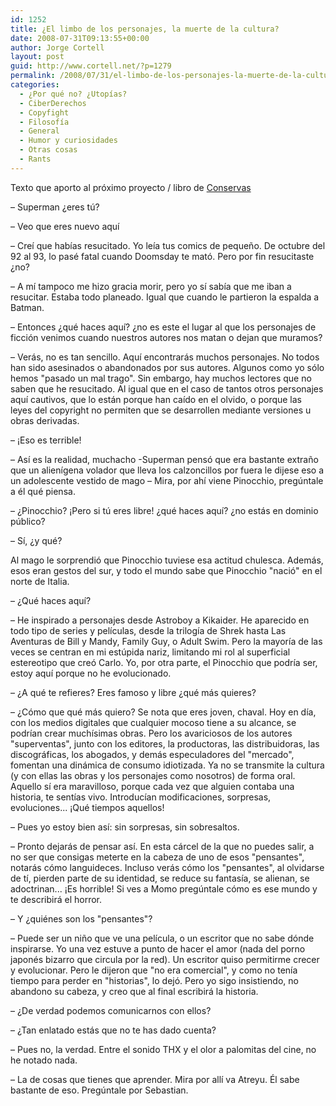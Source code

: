 ```yaml
---
id: 1252
title: ¿El limbo de los personajes, la muerte de la cultura?
date: 2008-07-31T09:13:55+00:00
author: Jorge Cortell
layout: post
guid: http://www.cortell.net/?p=1279
permalink: /2008/07/31/el-limbo-de-los-personajes-la-muerte-de-la-cultura/
categories:
  - ¿Por qué no? ¿Utopías?
  - CiberDerechos
  - Copyfight
  - Filosofí­a
  - General
  - Humor y curiosidades
  - Otras cosas
  - Rants
---
```

Texto que aporto al próximo proyecto / libro de <a title="http://conservas.tk/" href="http://conservas.tk/" target="_blank">Conservas</a>

– Superman ¿eres tú?
  
– Veo que eres nuevo aquí
  
– Creí que habías resucitado. Yo leía tus comics de pequeño. De octubre del 92 al 93, lo pasé fatal cuando Doomsday te mató. Pero por fin resucitaste ¿no?
  
– A mí tampoco me hizo gracia morir, pero yo sí sabía que me iban a resucitar. Estaba todo planeado. Igual que cuando le partieron la espalda a Batman.
  
– Entonces ¿qué haces aquí? ¿no es este el lugar al que los personajes de ficción venimos cuando nuestros autores nos matan o dejan que muramos?
  
– Verás, no es tan sencillo. Aquí encontrarás muchos personajes. No todos han sido asesinados o abandonados por sus autores. Algunos como yo sólo hemos "pasado un mal trago". Sin embargo, hay muchos lectores que no saben que he resucitado. Al igual que en el caso de tantos otros personajes aquí cautivos, que lo están porque han caído en el olvido, o porque las leyes del copyright no permiten que se desarrollen mediante versiones u obras derivadas.
  
– ¡Eso es terrible!
  
– Así es la realidad, muchacho -Superman pensó que era bastante extraño que un alienígena volador que lleva los calzoncillos por fuera le dijese eso a un adolescente vestido de mago – Mira, por ahí viene Pinocchio, pregúntale a él qué piensa.
  
– ¿Pinocchio? ¡Pero si tú eres libre! ¿qué haces aquí? ¿no estás en dominio público?
  
– Sí, ¿y qué?
  
Al mago le sorprendió que Pinocchio tuviese esa actitud chulesca. Además, esos eran gestos del sur, y todo el mundo sabe que Pinocchio "nació" en el norte de Italia.
  
– ¿Qué haces aquí?
  
– He inspirado a personajes desde Astroboy a Kikaider. He aparecido en todo tipo de series y películas, desde la trilogía de Shrek hasta Las Aventuras de Bill y Mandy, Family Guy, o Adult Swim. Pero la mayoría de las veces se centran en mi estúpida nariz, limitando mi rol al superficial estereotipo que creó Carlo. Yo, por otra parte, el Pinocchio que podría ser, estoy aquí porque no he evolucionado.
  
– ¿A qué te refieres? Eres famoso y libre ¿qué más quieres?
  
– ¿Cómo que qué más quiero? Se nota que eres joven, chaval. Hoy en día, con los medios digitales que cualquier mocoso tiene a su alcance, se podrían crear muchísimas obras. Pero los avariciosos de los autores "superventas", junto con los editores, la productoras, las distribuidoras, las discográficas, los abogados, y demás especuladores del "mercado", fomentan una dinámica de consumo idiotizada. Ya no se transmite la cultura (y con ellas las obras y los personajes como nosotros) de forma oral. Aquello sí era maravilloso, porque cada vez que alguien contaba una historia, te sentías vivo. Introducían modificaciones, sorpresas, evoluciones... ¡Qué tiempos aquellos!
  
– Pues yo estoy bien así: sin sorpresas, sin sobresaltos.
  
– Pronto dejarás de pensar así. En esta cárcel de la que no puedes salir, a no ser que consigas meterte en la cabeza de uno de esos "pensantes", notarás cómo languideces. Incluso verás cómo los "pensantes", al olvidarse de tí, pierden parte de su identidad, se reduce su fantasía, se alienan, se adoctrinan... ¡Es horrible! Si ves a Momo pregúntale cómo es ese mundo y te describirá el horror.
  
– Y ¿quiénes son los "pensantes"?
  
– Puede ser un niño que ve una película, o un escritor que no sabe dónde inspirarse. Yo una vez estuve a punto de hacer el amor (nada del porno japonés bizarro que circula por la red). Un escritor quiso permitirme crecer y evolucionar. Pero le dijeron que "no era comercial", y como no tenía tiempo para perder en "historias", lo dejó. Pero yo sigo insistiendo, no abandono su cabeza, y creo que al final escribirá la historia.
  
– ¿De verdad podemos comunicarnos con ellos?
  
– ¿Tan enlatado estás que no te has dado cuenta?
  
– Pues no, la verdad. Entre el sonido THX y el olor a palomitas del cine, no he notado nada.
  
– La de cosas que tienes que aprender. Mira por allí va Atreyu. Él sabe bastante de eso. Pregúntale por Sebastian.